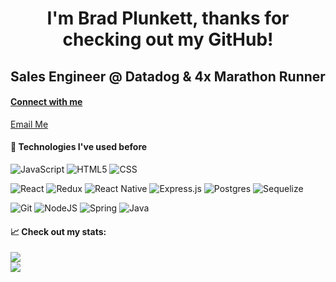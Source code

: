 <h1 align="center">
I'm Brad Plunkett, thanks for checking out my GitHub!
</h1>

<h2 align="center">
Sales Engineer @ Datadog & 4x Marathon Runner
</h2>

<h4>

<a href="https://www.linkedin.com/in/bradleyplunkett/">

Connect with me
</a>
</h4>

<a href="mailto:bradley.n.plunkett.16@gmail.com?subject=Email from Github README">Email Me</a> 

#### 💼 Technologies I've used before
![JavaScript](https://img.shields.io/badge/Code-JavaScript-yellow.svg?style=plastic&logo=javascript&logoColor=%23F7DF1E)
![HTML5](https://img.shields.io/badge/Code-HTML5-%23E34F26.svg?style=plastic&logo=html5&logoColor=%23E34F26)
![CSS](https://img.shields.io/badge/Style-CSS-%231572B6.svg?style=plastic&logo=css3&logoColor=%231572B6)

![React](https://img.shields.io/badge/Code-React-%2361DAFB.svg?style=plastic&logo=react&logoColor=%2361DAFB)
![Redux](https://img.shields.io/badge/Code-Redux-%23593d88.svg?style=plastic&logo=redux&logoColor=white)
![React Native](https://img.shields.io/badge/Code-React_Native-%2361DAFB.svg?style=plastic&logo=react&logoColor=%2361DAFB)
![Express.js](https://img.shields.io/badge/Code-Express.js-yellowgreen.svg?style=plastic&logo=express&logoColor=yellowgreen)
![Postgres](https://img.shields.io/badge/Code-PostgreSQL-%23316192.svg?style=plastic&logo=postgresql&logoColor=white)
![Sequelize](https://img.shields.io/badge/Code-Sequelize-52B0E7?style=plastic&logo=Sequelize&logoColor=52B0E7)


![Git](https://img.shields.io/badge/Tools-Git-%23F05033.svg?style=plastic&logo=git&logoColor=%23F05033)
![NodeJS](https://img.shields.io/badge/Tools-Node.js-6DA55F?style=plastic&logo=node.js&logoColor=6DA55F)
![Spring](https://img.shields.io/badge/Tools-Node.js-6DA55F?style=plastic&logo=node.js&logoColor=6DA55F)
![Java](https://img.shields.io/badge/Tools-Node.js-6DA55F?style=plastic&logo=node.js&logoColor=6DA55F)



#### 📈 Check out my stats:

<a href="https://github.com/bradleyplunkett">
  <img align="center" src="https://github-readme-stats.vercel.app/api?username=bradleyplunkett&hide=issues,stars&show_icons=true&theme=vision-friendly-dark" />
</a>

</br>

<a href="https://github.com/bradleyplunkett">
  <img align="center" src="https://github-readme-stats.vercel.app/api/top-langs/?username=bradleyplunkett&layout=compact&theme=vision-friendly-dark&hide=Ruby&card_width=448" />
</a>

